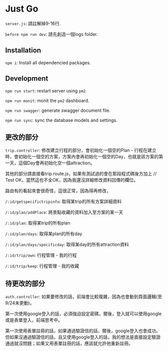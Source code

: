# Just Go

`server.js`: 請註解掉9-16行.

`before npm run dev`: 請先創造一個logs folder.

## Installation

`npm i`: Install all dependencied packages.

## Development

`npm run start`: restart server using `pm2`.

`npm run monit`: monit the `pm2` dashboard.

`npm run swagger`: generate swagger document file.

`npm run sync`: sync the database models and settings.

## 更改的部分

`trip.controller`: 修改建立行程的部分，會初始化一個空的Plan - 行程在建立時，會初始化一個空的方案，方案內會再初始化一個空的Day，也就是該方案的第一天，這個Day會再初始化空一個attraction。

其他的部分請直接看trip.route.js，如果有測試過的會在那段程式碼後方加上 // Test OK，當然這也不全OK，因為我還沒詳細修改資料回傳的欄位。

路由有的看起來會很奇怪，這很正常，因為得再修改，

`/:id/getspecifictripinfo`: 取得某trip的所有方案詳細資料

`/:id/plan/addPlace`: 將景點收藏的資料加入至方案的某一天

`/:id/plan`: 取得某trip的所有plan

`/:id/plan/days`: 取得某plan的所有day

`/:id/plan/days/specificday`: 取得某day的所有attraction資料

`/:id/trip/own`: 行程管理 - 我的行程

`/:id/trip/keep`: 行程管理 - 我的收藏

## 待更改的部分

`auth.controller`: 如果要修改的話，前端會比較複雜，因為也會動到頁面邏輯(至9/24未更動)。

第一次使用google登入的話，必須強迫設定密碼，爾後，登入就可以使用google或是表單登入，前端思考中。

第一次使用表單註冊的話，如果通過驗證信的話，爾後，google登入也會成功。
但如果沒通過驗證信的話，且又使用google登入的話，我的想法是直接設定驗證通過就沒問題；如果又用表單註冊的話，應該就允許他重新註冊。